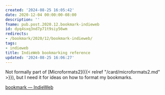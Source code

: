 ```yaml
---
created: '2024-08-25 16:05:42'
date: 2020-12-04 00:00:00-08:00
description: ''
fname: pub.post.2020.12.bookmark-indieweb
id: dyq4sxq3nd7p71t9siy56wm
redirects:
- /bookmark/2020/12/bookmark-indieweb/
tags:
- indieweb
title: IndieWeb bookmarking reference
updated: '2024-08-25 16:06:27'
---
```


Not formally part of [Microformats2]({{< relref "/card/microformats2.md" >}}), but I need it for ideas on how to format my bookmarks.

[bookmark — IndieWeb](https://indieweb.org/bookmark)